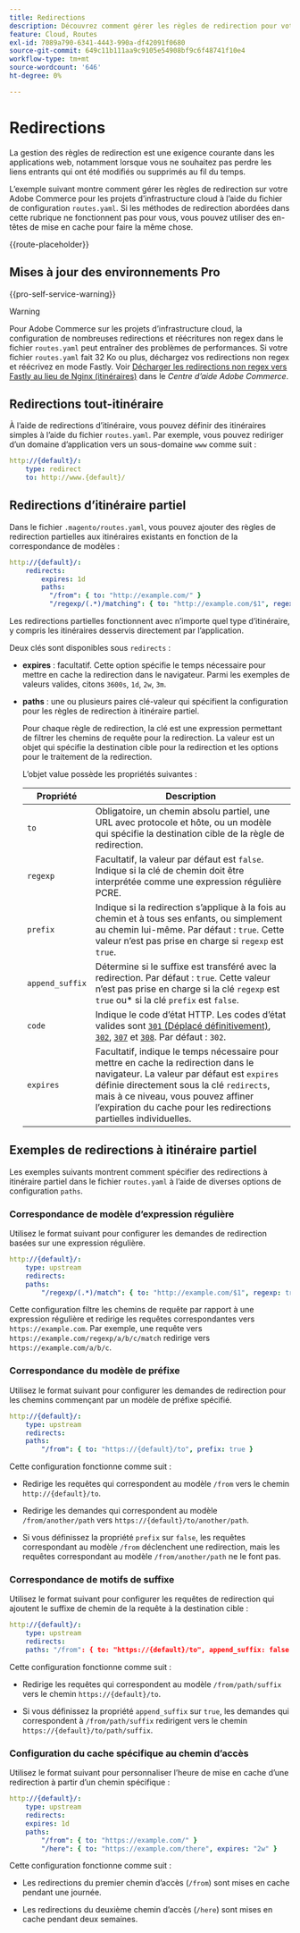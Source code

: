 ```yaml
---
title: Redirections
description: Découvrez comment gérer les règles de redirection pour votre projet Adobe Commerce sur l’infrastructure cloud.
feature: Cloud, Routes
exl-id: 7089a790-6341-4443-990a-df42091f0680
source-git-commit: 649c11b111aa9c9105e54908bf9c6f48741f10e4
workflow-type: tm+mt
source-wordcount: '646'
ht-degree: 0%

---
```


# Redirections

La gestion des règles de redirection est une exigence courante dans les applications web, notamment lorsque vous ne souhaitez pas perdre les liens entrants qui ont été modifiés ou supprimés au fil du temps.

L’exemple suivant montre comment gérer les règles de redirection sur votre Adobe Commerce pour les projets d’infrastructure cloud à l’aide du fichier de configuration `routes.yaml`. Si les méthodes de redirection abordées dans cette rubrique ne fonctionnent pas pour vous, vous pouvez utiliser des en-têtes de mise en cache pour faire la même chose.

{{route-placeholder}}

## Mises à jour des environnements Pro

{{pro-self-service-warning}}

>[!WARNING]
>
>Pour Adobe Commerce sur les projets d’infrastructure cloud, la configuration de nombreuses redirections et réécritures non regex dans le fichier `routes.yaml` peut entraîner des problèmes de performances. Si votre fichier `routes.yaml` fait 32 Ko ou plus, déchargez vos redirections non regex et réécrivez en mode Fastly. Voir [Décharger les redirections non regex vers Fastly au lieu de Nginx (itinéraires)](https://experienceleague.adobe.com/docs/commerce-knowledge-base/kb/troubleshooting/miscellaneous/offload-non-regex-redirects-to-fastly-instead-of-nginx-routes.html) dans le _Centre d’aide Adobe Commerce_.

## Redirections tout-itinéraire

À l’aide de redirections d’itinéraire, vous pouvez définir des itinéraires simples à l’aide du fichier `routes.yaml`. Par exemple, vous pouvez rediriger d’un domaine d’application vers un sous-domaine `www` comme suit :

```yaml
http://{default}/:
    type: redirect
    to: http://www.{default}/
```

## Redirections d’itinéraire partiel

Dans le fichier `.magento/routes.yaml`, vous pouvez ajouter des règles de redirection partielles aux itinéraires existants en fonction de la correspondance de modèles :

```yaml
http://{default}/:
    redirects:
        expires: 1d
        paths:
          "/from": { to: "http://example.com/" }
          "/regexp/(.*)/matching": { to: "http://example.com/$1", regexp: true }
```

Les redirections partielles fonctionnent avec n’importe quel type d’itinéraire, y compris les itinéraires desservis directement par l’application.

Deux clés sont disponibles sous `redirects` :

- **expires** : facultatif. Cette option spécifie le temps nécessaire pour mettre en cache la redirection dans le navigateur. Parmi les exemples de valeurs valides, citons `3600s`, `1d`, `2w`, `3m`.

- **paths** : une ou plusieurs paires clé-valeur qui spécifient la configuration pour les règles de redirection à itinéraire partiel.

  Pour chaque règle de redirection, la clé est une expression permettant de filtrer les chemins de requête pour la redirection. La valeur est un objet qui spécifie la destination cible pour la redirection et les options pour le traitement de la redirection.

  L’objet value possède les propriétés suivantes :

  | Propriété | Description |
  | ---------- | ----------- |
  | `to` | Obligatoire, un chemin absolu partiel, une URL avec protocole et hôte, ou un modèle qui spécifie la destination cible de la règle de redirection. |
  | `regexp` | Facultatif, la valeur par défaut est `false`. Indique si la clé de chemin doit être interprétée comme une expression régulière PCRE. |
  | `prefix` | Indique si la redirection s’applique à la fois au chemin et à tous ses enfants, ou simplement au chemin lui-même. Par défaut : `true`. Cette valeur n’est pas prise en charge si `regexp` est `true`. |
  | `append_suffix` | Détermine si le suffixe est transféré avec la redirection. Par défaut : `true`. Cette valeur n’est pas prise en charge si la clé `regexp` est `true` ou* si la clé `prefix` est `false`. |
  | `code` | Indique le code d’état HTTP. Les codes d’état valides sont [`301` (Déplacé définitivement)](https://www.w3.org/Protocols/rfc2616/rfc2616-sec10.html#sec10.3.2), [`302`](https://www.w3.org/Protocols/rfc2616/rfc2616-sec10.html#sec10.3.3), [`307`](https://www.w3.org/Protocols/rfc2616/rfc2616-sec10.html#sec10.3.8) et [`308`](https://www.rfc-editor.org/rfc/rfc7238). Par défaut : `302`. |
  | `expires` | Facultatif, indique le temps nécessaire pour mettre en cache la redirection dans le navigateur. La valeur par défaut est `expires` définie directement sous la clé `redirects`, mais à ce niveau, vous pouvez affiner l’expiration du cache pour les redirections partielles individuelles. |

## Exemples de redirections à itinéraire partiel

Les exemples suivants montrent comment spécifier des redirections à itinéraire partiel dans le fichier `routes.yaml` à l’aide de diverses options de configuration `paths`.

### Correspondance de modèle d’expression régulière

Utilisez le format suivant pour configurer les demandes de redirection basées sur une expression régulière.

```yaml
http://{default}/:
    type: upstream
    redirects:
    paths:
        "/regexp/(.*)/match": { to: "http://example.com/$1", regexp: true }
```

Cette configuration filtre les chemins de requête par rapport à une expression régulière et redirige les requêtes correspondantes vers `https://example.com`. Par exemple, une requête vers `https://example.com/regexp/a/b/c/match` redirige vers `https://example.com/a/b/c`.

### Correspondance du modèle de préfixe

Utilisez le format suivant pour configurer les demandes de redirection pour les chemins commençant par un modèle de préfixe spécifié.

```yaml
http://{default}/:
    type: upstream
    redirects:
    paths:
        "/from": { to: "https://{default}/to", prefix: true }
```

Cette configuration fonctionne comme suit :

- Redirige les requêtes qui correspondent au modèle `/from` vers le chemin `http://{default}/to`.

- Redirige les demandes qui correspondent au modèle `/from/another/path` vers `https://{default}/to/another/path`.

- Si vous définissez la propriété `prefix` sur `false`, les requêtes correspondant au modèle `/from` déclenchent une redirection, mais les requêtes correspondant au modèle `/from/another/path` ne le font pas.

### Correspondance de motifs de suffixe

Utilisez le format suivant pour configurer les requêtes de redirection qui ajoutent le suffixe de chemin de la requête à la destination cible :

```yaml
http://{default}/:
    type: upstream
    redirects:
    paths: "/from": { to: "https://{default}/to", append_suffix: false }
```

Cette configuration fonctionne comme suit :

- Redirige les requêtes qui correspondent au modèle `/from/path/suffix` vers le chemin `https://{default}/to`.

- Si vous définissez la propriété `append_suffix` sur `true`, les demandes qui correspondent à `/from/path/suffix` redirigent vers le chemin `https://{default}/to/path/suffix`.

### Configuration du cache spécifique au chemin d’accès

Utilisez le format suivant pour personnaliser l’heure de mise en cache d’une redirection à partir d’un chemin spécifique :

```yaml
http://{default}/:
    type: upstream
    redirects:
    expires: 1d
    paths:
        "/from": { to: "https://example.com/" }
        "/here": { to: "https://example.com/there", expires: "2w" }
```

Cette configuration fonctionne comme suit :

- Les redirections du premier chemin d’accès (`/from`) sont mises en cache pendant une journée.

- Les redirections du deuxième chemin d’accès (`/here`) sont mises en cache pendant deux semaines.
